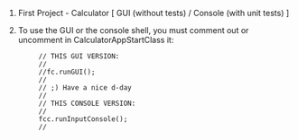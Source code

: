 1. First Project - Calculator [ GUI (without tests) / Console (with unit tests) ]
2. To use the GUI or the console shell, you must comment out or uncomment in CalculatorAppStartClass it:

            // THIS GUI VERSION:
            //
            //fc.runGUI();
            //
            // ;) Have a nice d-day
            //
            // THIS CONSOLE VERSION:
            //
            fcc.runInputConsole();
            //


